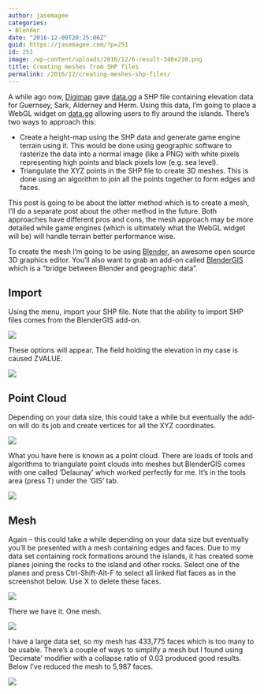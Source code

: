 ```yaml
---
author: jasemagee
categories:
- Blender
date: "2016-12-09T20:25:06Z"
guid: https://jasemagee.com/?p=251
id: 251
image: /wp-content/uploads/2016/12/6-result-340x210.png
title: Creating meshes from SHP files
permalink: /2016/12/creating-meshes-shp-files/
---
```

A while ago now, [Digimap](http://www.digimap.gg/) gave [data.gg](https://data.gg/) a SHP file containing elevation data for Guernsey, Sark, Alderney and Herm. Using this data, I&#8217;m going to place a WebGL widget on [data.gg](https://data.gg/) allowing users to fly around the islands. There&#8217;s two ways to approach this:

* Create a height-map using the SHP data and generate game engine terrain using it. This would be done using geographic software to rasterize the data into a normal image (like a PNG) with white pixels representing high points and black pixels low (e.g. sea level).
* Triangulate the XYZ points in the SHP file to create 3D meshes. This is done using an algorithm to join all the points together to form edges and faces.</ul> 
This post is going to be about the latter method which is to create a mesh, I&#8217;ll do a separate post about the other method in the future. Both approaches have different pros and cons, the mesh approach may be more detailed while game engines (which is ultimately what the WebGL widget will be) will handle terrain better performance wise.

To create the mesh I&#8217;m going to be using [Blender](https://www.blender.org/), an awesome open source 3D graphics editor. You&#8217;ll also want to grab an add-on called [BlenderGIS](https://github.com/domlysz/BlenderGIS) which is a &#8220;bridge between Blender and geographic data&#8221;.

## Import

Using the menu, import your SHP file. Note that the ability to import SHP files comes from the BlenderGIS add-on.

<div class="center-align"><a href="/wp-content/uploads/2016/12/1-import-shp.png"><img class="responsive-img"  src="https://jasemagee.com/wp-content/uploads/2016/12/1-import-shp.png" /></a></div>

These options will appear. The field holding the elevation in my case is caused ZVALUE.

<div class="center-align"><a href="/wp-content/uploads/2016/12/2-import-options.png"><img class="responsive-img"  src="https://jasemagee.com/wp-content/uploads/2016/12/2-import-options.png"/></a></div>

## Point Cloud

Depending on your data size, this could take a while but eventually the add-on will do its job and create vertices for all the XYZ coordinates.

<div class="center-align"><a href="/wp-content/uploads/2016/12/3-imported-vertex.png"><img class="responsive-img"  src="https://jasemagee.com/wp-content/uploads/2016/12/3-imported-vertex.png"/></a></div>

What you have here is known as a point cloud. There are loads of tools and algorithms to triangulate point clouds into meshes but BlenderGIS comes with one called &#8216;Delaunay&#8217; which worked perfectly for me. It&#8217;s in the tools area (press T) under the &#8216;GIS&#8217; tab.

<div class="center-align"><a href="/wp-content/uploads/2016/12/4-delaunay.png"><img class="responsive-img"  src="https://jasemagee.com/wp-content/uploads/2016/12/4-delaunay.png" /></a></div>

## Mesh

Again &#8211; this could take a while depending on your data size but eventually you&#8217;ll be presented with a mesh containing edges and faces. Due to my data set containing rock formations around the islands, it has created some planes joining the rocks to the island and other rocks. Select one of the planes and press Ctrl-Shift-Alt-F to select all linked flat faces as in the screenshot below. Use X to delete these faces.

<div class="center-align"><a href="/wp-content/uploads/2016/12/5-ctrl-alt-shift-f-delete-faces-if-req.png"><img src="https://jasemagee.com/wp-content/uploads/2016/12/5-ctrl-alt-shift-f-delete-faces-if-req.png" /></a></div>

There we have it. One mesh.

<div class="center-align"><a href="/wp-content/uploads/2016/12/6-result.png"><img class="responsive-img"  src="https://jasemagee.com/wp-content/uploads/2016/12/6-result.png" /></a></div>

I have a large data set, so my mesh has 433,775 faces which is too many to be usable. There&#8217;s a couple of ways to simplify a mesh but I found using &#8216;Decimate&#8217; modifier with a collapse ratio of 0.03 produced good results. Below I&#8217;ve reduced the mesh to 5,987 faces.

<div class="center-align"><a href="/wp-content/uploads/2016/12/7-decimate.png"><img class="responsive-img"  src="https://jasemagee.com/wp-content/uploads/2016/12/7-decimate.png" /></a></div>